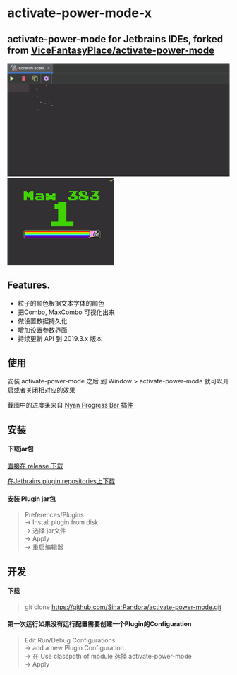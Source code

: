 activate-power-mode-x
====

activate-power-mode for Jetbrains IDEs, forked from [ViceFantasyPlace/activate-power-mode](https://github.com/ViceFantasyPlace/activate-power-mode)
-------

![PREVIEW](https://raw.githubusercontent.com/SinarPandora/activate-power-mode/master/editor.gif?raw=true) 
![PREVIEW_2](https://raw.githubusercontent.com/SinarPandora/activate-power-mode/master/counter.gif?raw=true) 

Features.
-------
 - 粒子的颜色根据文本字体的颜色
 - 把Combo, MaxCombo 可视化出来
 - 做设置数据持久化
 - 增加设置参数界面
 - 持续更新 API 到 2019.3.x 版本
 

使用
-------
安装 activate-power-mode 之后 到 Window > activate-power-mode 就可以开启或者关闭相对应的效果

截图中的进度条来自 [Nyan Progress Bar 插件](https://plugins.jetbrains.com/plugin/8575-nyan-progress-bar)


安装
-------

#### 下载jar包
[直接在 release 下载](https://github.com/SinarPandora/activate-power-mode/releases)

[在Jetbrains plugin repositories上下载](https://plugins.jetbrains.com/plugin/14000-activate-power-mode-x)

#### 安装 Plugin jar包
>Preferences/Plugins <br>
>-> Install plugin from disk <br>
>-> 选择 jar文件 <br>
>-> Apply <br>
>-> 重启编辑器 <br>

开发
-------

#### 下载
>git clone https://github.com/SinarPandora/activate-power-mode.git

#### 第一次运行如果没有运行配置需要创建一个Plugin的Configuration
>Edit Run/Debug Configurations <br>
>-> add a new Plugin Configuration <br>
>-> 在 Use classpath of module 选择 activate-power-mode <br>
>-> Apply <br>
